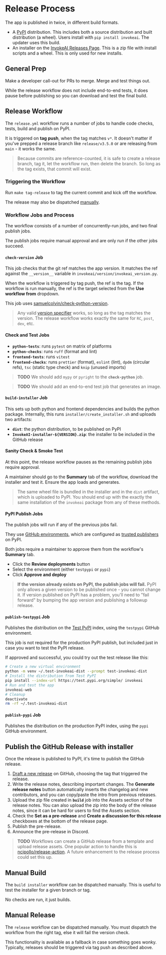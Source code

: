 # Release Process

The app is published in twice, in different build formats.

- A [PyPI] distribution. This includes both a source distribution and built distribution (a wheel). Users install with `pip install invokeai`. The updater uses this build.
- An installer on the [InvokeAI Releases Page]. This is a zip file with install scripts and a wheel. This is only used for new installs.

## General Prep

Make a developer call-out for PRs to merge. Merge and test things out.

While the release workflow does not include end-to-end tests, it does pause before publishing so you can download and test the final build.

## Release Workflow

The `release.yml` workflow runs a number of jobs to handle code checks, tests, build and publish on PyPI.

It is triggered on **tag push**, when the tag matches `v*`. It doesn't matter if you've prepped a release branch like `release/v3.5.0` or are releasing from `main` - it works the same.

> Because commits are reference-counted, it is safe to create a release branch, tag it, let the workflow run, then delete the branch. So long as the tag exists, that commit will exist.

### Triggering the Workflow

Run `make tag-release` to tag the current commit and kick off the workflow.

The release may also be dispatched [manually].

### Workflow Jobs and Process

The workflow consists of a number of concurrently-run jobs, and two final publish jobs.

The publish jobs require manual approval and are only run if the other jobs succeed.

#### `check-version` Job

This job checks that the git ref matches the app version. It matches the ref against the `__version__` variable in `invokeai/version/invokeai_version.py`.

When the workflow is triggered by tag push, the ref is the tag. If the workflow is run manually, the ref is the target selected from the **Use workflow from** dropdown.

This job uses [samuelcolvin/check-python-version].

> Any valid [version specifier] works, so long as the tag matches the version. The release workflow works exactly the same for `RC`, `post`, `dev`, etc.

#### Check and Test Jobs

- **`python-tests`**: runs `pytest` on matrix of platforms
- **`python-checks`**: runs `ruff` (format and lint)
- **`frontend-tests`**: runs `vitest`
- **`frontend-checks`**: runs `prettier` (format), `eslint` (lint), `dpdm` (circular refs), `tsc` (static type check) and `knip` (unused imports)

> **TODO** We should add `mypy` or `pyright` to the **`check-python`** job.

> **TODO** We should add an end-to-end test job that generates an image.

#### `build-installer` Job

This sets up both python and frontend dependencies and builds the python package. Internally, this runs `installer/create_installer.sh` and uploads two artifacts:

- **`dist`**: the python distribution, to be published on PyPI
- **`InvokeAI-installer-${VERSION}.zip`**: the installer to be included in the GitHub release

#### Sanity Check & Smoke Test

At this point, the release workflow pauses as the remaining publish jobs require approval.

A maintainer should go to the **Summary** tab of the workflow, download the installer and test it. Ensure the app loads and generates.

> The same wheel file is bundled in the installer and in the `dist` artifact, which is uploaded to PyPI. You should end up with the exactly the same installation of the `invokeai` package from any of these methods.

#### PyPI Publish Jobs

The publish jobs will run if any of the previous jobs fail.

They use [GitHub environments], which are configured as [trusted publishers] on PyPI.

Both jobs require a maintainer to approve them from the workflow's **Summary** tab.

- Click the **Review deployments** button
- Select the environment (either `testpypi` or `pypi`)
- Click **Approve and deploy**

> **If the version already exists on PyPI, the publish jobs will fail.** PyPI only allows a given version to be published once - you cannot change it. If version published on PyPI has a problem, you'll need to "fail forward" by bumping the app version and publishing a followup release.

#### `publish-testpypi` Job

Publishes the distribution on the [Test PyPI] index, using the `testpypi` GitHub environment.

This job is not required for the production PyPI publish, but included just in case you want to test the PyPI release.

If approved and successful, you could try out the test release like this:

```sh
# Create a new virtual environment
python -m venv ~/.test-invokeai-dist --prompt test-invokeai-dist
# Install the distribution from Test PyPI
pip install --index-url https://test.pypi.org/simple/ invokeai
# Run and test the app
invokeai-web
# Cleanup
deactivate
rm -rf ~/.test-invokeai-dist
```

#### `publish-pypi` Job

Publishes the distribution on the production PyPI index, using the `pypi` GitHub environment.

## Publish the GitHub Release with installer

Once the release is published to PyPI, it's time to publish the GitHub release.

1. [Draft a new release] on GitHub, choosing the tag that triggered the release.
2. Write the release notes, describing important changes. The **Generate release notes** button automatically inserts the changelog and new contributors, and you can copy/paste the intro from previous releases.
3. Upload the zip file created in **`build`** job into the Assets section of the release notes. You can also upload the zip into the body of the release notes, since it can be hard for users to find the Assets section.
4. Check the **Set as a pre-release** and **Create a discussion for this release** checkboxes at the bottom of the release page.
5. Publish the pre-release.
6. Announce the pre-release in Discord.

> **TODO** Workflows can create a GitHub release from a template and upload release assets. One popular action to handle this is [ncipollo/release-action]. A future enhancement to the release process could set this up.

## Manual Build

The `build installer` workflow can be dispatched manually. This is useful to test the installer for a given branch or tag.

No checks are run, it just builds.

## Manual Release

The `release` workflow can be dispatched manually. You must dispatch the workflow from the right tag, else it will fail the version check.

This functionality is available as a fallback in case something goes wonky. Typically, releases should be triggered via tag push as described above.

[InvokeAI Releases Page]: https://github.com/invoke-ai/InvokeAI/releases
[PyPI]: https://pypi.org/
[Draft a new release]: https://github.com/invoke-ai/InvokeAI/releases/new
[Test PyPI]: https://test.pypi.org/
[version specifier]: https://packaging.python.org/en/latest/specifications/version-specifiers/
[ncipollo/release-action]: https://github.com/ncipollo/release-action
[GitHub environments]: https://docs.github.com/en/actions/deployment/targeting-different-environments/using-environments-for-deployment
[trusted publishers]: https://docs.pypi.org/trusted-publishers/
[samuelcolvin/check-python-version]: https://github.com/samuelcolvin/check-python-version
[manually]: #manual-release
